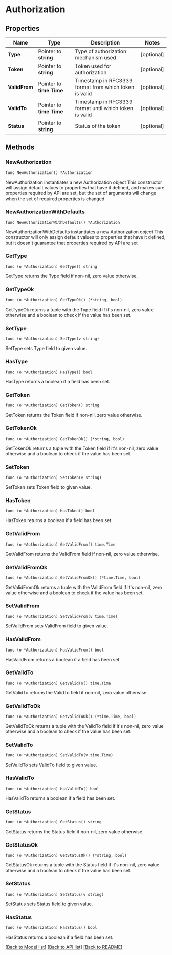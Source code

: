 # Authorization

## Properties

Name | Type | Description | Notes
------------ | ------------- | ------------- | -------------
**Type** | Pointer to **string** | Type of authorization mechanism used | [optional] 
**Token** | Pointer to **string** | Token used for authorization | [optional] 
**ValidFrom** | Pointer to **time.Time** | Timestamp in RFC3339 format from which token is valid | [optional] 
**ValidTo** | Pointer to **time.Time** | Timestamp in RFC3339 format until which token is valid | [optional] 
**Status** | Pointer to **string** | Status of the token | [optional] 

## Methods

### NewAuthorization

`func NewAuthorization() *Authorization`

NewAuthorization instantiates a new Authorization object
This constructor will assign default values to properties that have it defined,
and makes sure properties required by API are set, but the set of arguments
will change when the set of required properties is changed

### NewAuthorizationWithDefaults

`func NewAuthorizationWithDefaults() *Authorization`

NewAuthorizationWithDefaults instantiates a new Authorization object
This constructor will only assign default values to properties that have it defined,
but it doesn't guarantee that properties required by API are set

### GetType

`func (o *Authorization) GetType() string`

GetType returns the Type field if non-nil, zero value otherwise.

### GetTypeOk

`func (o *Authorization) GetTypeOk() (*string, bool)`

GetTypeOk returns a tuple with the Type field if it's non-nil, zero value otherwise
and a boolean to check if the value has been set.

### SetType

`func (o *Authorization) SetType(v string)`

SetType sets Type field to given value.

### HasType

`func (o *Authorization) HasType() bool`

HasType returns a boolean if a field has been set.

### GetToken

`func (o *Authorization) GetToken() string`

GetToken returns the Token field if non-nil, zero value otherwise.

### GetTokenOk

`func (o *Authorization) GetTokenOk() (*string, bool)`

GetTokenOk returns a tuple with the Token field if it's non-nil, zero value otherwise
and a boolean to check if the value has been set.

### SetToken

`func (o *Authorization) SetToken(v string)`

SetToken sets Token field to given value.

### HasToken

`func (o *Authorization) HasToken() bool`

HasToken returns a boolean if a field has been set.

### GetValidFrom

`func (o *Authorization) GetValidFrom() time.Time`

GetValidFrom returns the ValidFrom field if non-nil, zero value otherwise.

### GetValidFromOk

`func (o *Authorization) GetValidFromOk() (*time.Time, bool)`

GetValidFromOk returns a tuple with the ValidFrom field if it's non-nil, zero value otherwise
and a boolean to check if the value has been set.

### SetValidFrom

`func (o *Authorization) SetValidFrom(v time.Time)`

SetValidFrom sets ValidFrom field to given value.

### HasValidFrom

`func (o *Authorization) HasValidFrom() bool`

HasValidFrom returns a boolean if a field has been set.

### GetValidTo

`func (o *Authorization) GetValidTo() time.Time`

GetValidTo returns the ValidTo field if non-nil, zero value otherwise.

### GetValidToOk

`func (o *Authorization) GetValidToOk() (*time.Time, bool)`

GetValidToOk returns a tuple with the ValidTo field if it's non-nil, zero value otherwise
and a boolean to check if the value has been set.

### SetValidTo

`func (o *Authorization) SetValidTo(v time.Time)`

SetValidTo sets ValidTo field to given value.

### HasValidTo

`func (o *Authorization) HasValidTo() bool`

HasValidTo returns a boolean if a field has been set.

### GetStatus

`func (o *Authorization) GetStatus() string`

GetStatus returns the Status field if non-nil, zero value otherwise.

### GetStatusOk

`func (o *Authorization) GetStatusOk() (*string, bool)`

GetStatusOk returns a tuple with the Status field if it's non-nil, zero value otherwise
and a boolean to check if the value has been set.

### SetStatus

`func (o *Authorization) SetStatus(v string)`

SetStatus sets Status field to given value.

### HasStatus

`func (o *Authorization) HasStatus() bool`

HasStatus returns a boolean if a field has been set.


[[Back to Model list]](../README.md#documentation-for-models) [[Back to API list]](../README.md#documentation-for-api-endpoints) [[Back to README]](../README.md)



